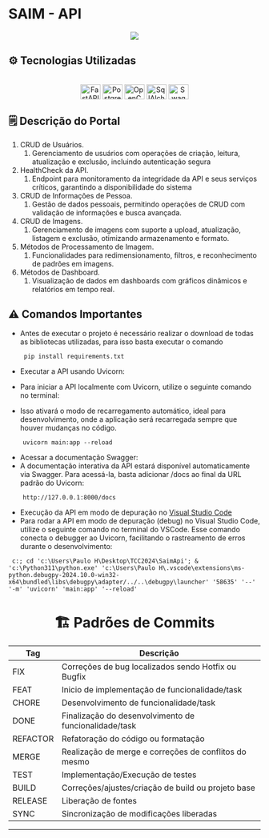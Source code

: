 # SAIM - API

<p align="center">
<img src="https://img.shields.io/badge/STATUS-EM DESENVOLVIMENTO-green"/>
</p>


## ⚙️ Tecnologias Utilizadas

<div align="center">
    <div style="display: inline_block"><br>
        <img align="center" alt="FastAPI" height="30" width="40" src="https://cdn.jsdelivr.net/gh/devicons/devicon@latest/icons/fastapi/fastapi-original.svg">
        <img align="center" alt="Postgres" height="30" width="40"  src="https://cdn.jsdelivr.net/gh/devicons/devicon@latest/icons/postgresql/postgresql-original.svg">
        <img align="center" alt="OpenCV" height="30" width="40" src="https://cdn.jsdelivr.net/gh/devicons/devicon@latest/icons/opencv/opencv-original.svg">
         <img align="center" alt="SqlAlchemy" height="30" width="40" src="https://cdn.jsdelivr.net/gh/devicons/devicon@latest/icons/sqlalchemy/sqlalchemy-original.svg">
          <img align="center" alt="Swagger" height="30" width="40" src="https://cdn.jsdelivr.net/gh/devicons/devicon@latest/icons/swagger/swagger-original.svg">
    </div>
</div>

## 🗒️ Descrição do Portal 

1. CRUD de Usuários.
   1. Gerenciamento de usuários com operações de criação, leitura, atualização e exclusão, incluindo autenticação segura 
2. HealthCheck da API.
   1. Endpoint para monitoramento da integridade da API e seus serviços críticos, garantindo a disponibilidade do sistema
3. CRUD de Informações de Pessoa.
   1. Gestão de dados pessoais, permitindo operações de CRUD com validação de informações e busca avançada.
4. CRUD de Imagens.
   1. Gerenciamento de imagens com suporte a upload, atualização, listagem e exclusão, otimizando armazenamento e formato.
5. Métodos de Processamento de Imagem.
   1. Funcionalidades para redimensionamento, filtros, e reconhecimento de padrões em imagens.
6. Métodos de Dashboard.
   1. Visualização de dados em dashboards com gráficos dinâmicos e relatórios em tempo real.

## ⚠️ Comandos Importantes
- Antes de executar o projeto é necessário realizar o download de todas as bibliotecas utilizadas, para isso basta executar o comando
  ```
   pip install requirements.txt
  ```

- Executar a API usando Uvicorn:
- Para iniciar a API localmente com Uvicorn, utilize o seguinte comando no terminal:
- Isso ativará o modo de recarregamento automático, ideal para desenvolvimento, onde a aplicação será recarregada sempre que houver mudanças no código.
```
    uvicorn main:app --reload
```

  
- Acessar a documentação Swagger:
- A documentação interativa da API estará disponível automaticamente via Swagger. Para acessá-la, basta adicionar /docs ao final da URL padrão do Uvicorn:
```
    http://127.0.0.1:8000/docs
```

- Execução da API em modo de depuração no [Visual Studio Code](https://code.visualstudio.com/)
- Para rodar a API em modo de depuração (debug) no Visual Studio Code, utilize o seguinte comando no terminal do VSCode. Esse comando conecta o debugger ao Uvicorn, facilitando o rastreamento de erros durante o desenvolvimento:
  
```
 c:; cd 'c:\Users\Paulo H\Desktop\TCC2024\SaimApi'; & 'c:\Python311\python.exe' 'c:\Users\Paulo H\.vscode\extensions\ms-python.debugpy-2024.10.0-win32-x64\bundled\libs\debugpy\adapter/../..\debugpy\launcher' '58635' '--' '-m' 'uvicorn' 'main:app' '--reload' 
```

<div align="center">
    <h1> 🏗️ Padrões de Commits </h1>

| Tag | Descrição |
| --- | --- |
| FIX | Correções de bug localizados sendo  Hotfix ou Bugfix |
| FEAT | Inicio de implementação de funcionalidade/task |
| CHORE | Desenvolvimento de funcionalidade/task  |
| DONE | Finalização do desenvolvimento de funcionalidade/task |
| REFACTOR | Refatoração do código ou formatação |
| MERGE | Realização de merge e correções de conflitos do mesmo  |
| TEST | Implementação/Execução de testes |
| BUILD | Correções/ajustes/criação de build ou projeto base |
| RELEASE | Liberação de fontes |
| SYNC | Sincronização de modificações liberadas |

</div>

<hr>